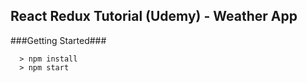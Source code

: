 ## React Redux Tutorial (Udemy) - Weather App 

###Getting Started###

```
  > npm install
  > npm start
```



